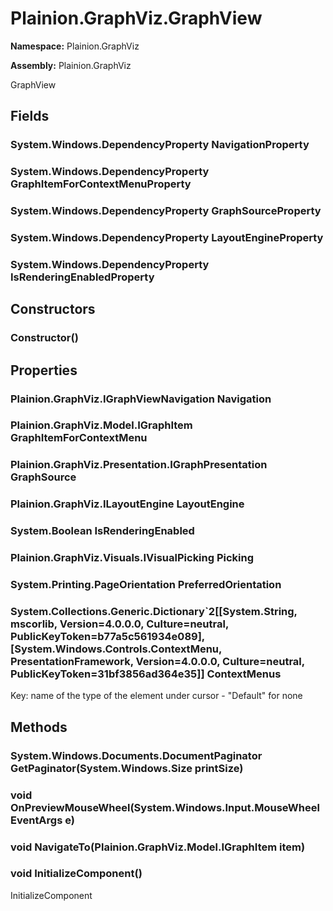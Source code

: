 
# Plainion.GraphViz.GraphView

**Namespace:** Plainion.GraphViz

**Assembly:** Plainion.GraphViz

GraphView


## Fields

### System.Windows.DependencyProperty NavigationProperty

### System.Windows.DependencyProperty GraphItemForContextMenuProperty

### System.Windows.DependencyProperty GraphSourceProperty

### System.Windows.DependencyProperty LayoutEngineProperty

### System.Windows.DependencyProperty IsRenderingEnabledProperty


## Constructors

### Constructor()


## Properties

### Plainion.GraphViz.IGraphViewNavigation Navigation

### Plainion.GraphViz.Model.IGraphItem GraphItemForContextMenu

### Plainion.GraphViz.Presentation.IGraphPresentation GraphSource

### Plainion.GraphViz.ILayoutEngine LayoutEngine

### System.Boolean IsRenderingEnabled

### Plainion.GraphViz.Visuals.IVisualPicking Picking

### System.Printing.PageOrientation PreferredOrientation

### System.Collections.Generic.Dictionary`2[[System.String, mscorlib, Version=4.0.0.0, Culture=neutral, PublicKeyToken=b77a5c561934e089],[System.Windows.Controls.ContextMenu, PresentationFramework, Version=4.0.0.0, Culture=neutral, PublicKeyToken=31bf3856ad364e35]] ContextMenus

Key: name of the type of the element under cursor - "Default" for none


## Methods

### System.Windows.Documents.DocumentPaginator GetPaginator(System.Windows.Size printSize)

### void OnPreviewMouseWheel(System.Windows.Input.MouseWheelEventArgs e)

### void NavigateTo(Plainion.GraphViz.Model.IGraphItem item)

### void InitializeComponent()

InitializeComponent
